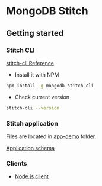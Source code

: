 # MongoDB Stitch

## Getting started

### Stitch CLI

[stitch-cli Reference](https://docs.mongodb.com/stitch/import-export/stitch-cli-reference/)

- Install it with NPM

```bash
npm install -g mongodb-stitch-cli
```

- Check current version

```bash
stitch-cli --version
```

### Stitch application

Files are located in [app-demo](./app-demo) folder.

[Application schema](https://docs.mongodb.com/stitch/import-export/application-schema/)

### Clients

- [Node.js client](./client/nodejs/README.md)
